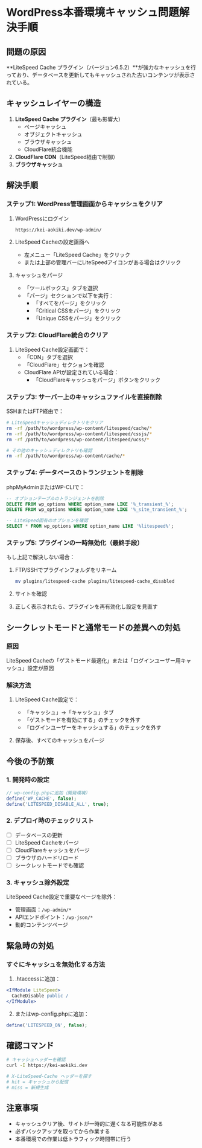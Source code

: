 # WordPress本番環境キャッシュ問題解決手順

## 問題の原因
**LiteSpeed Cache プラグイン（バージョン6.5.2）**が強力なキャッシュを行っており、データベースを更新してもキャッシュされた古いコンテンツが表示されている。

## キャッシュレイヤーの構造
1. **LiteSpeed Cache プラグイン**（最も影響大）
   - ページキャッシュ
   - オブジェクトキャッシュ
   - ブラウザキャッシュ
   - CloudFlare統合機能
2. **CloudFlare CDN**（LiteSpeed経由で制御）
3. **ブラウザキャッシュ**

## 解決手順

### ステップ1: WordPress管理画面からキャッシュをクリア

1. WordPressにログイン
   ```
   https://kei-aokiki.dev/wp-admin/
   ```

2. LiteSpeed Cacheの設定画面へ
   - 左メニュー「LiteSpeed Cache」をクリック
   - または上部の管理バーにLiteSpeedアイコンがある場合はクリック

3. キャッシュをパージ
   - 「ツールボックス」タブを選択
   - 「パージ」セクションで以下を実行：
     - 「すべてをパージ」をクリック
     - 「Critical CSSをパージ」をクリック
     - 「Unique CSSをパージ」をクリック

### ステップ2: CloudFlare統合のクリア

1. LiteSpeed Cache設定画面で：
   - 「CDN」タブを選択
   - 「CloudFlare」セクションを確認
   - CloudFlare APIが設定されている場合：
     - 「CloudFlareキャッシュをパージ」ボタンをクリック

### ステップ3: サーバー上のキャッシュファイルを直接削除

SSHまたはFTP経由で：
```bash
# LiteSpeedキャッシュディレクトリをクリア
rm -rf /path/to/wordpress/wp-content/litespeed/cache/*
rm -rf /path/to/wordpress/wp-content/litespeed/cssjs/*
rm -rf /path/to/wordpress/wp-content/litespeed/ucss/*

# その他のキャッシュディレクトリも確認
rm -rf /path/to/wordpress/wp-content/cache/*
```

### ステップ4: データベースのトランジェントを削除

phpMyAdminまたはWP-CLIで：
```sql
-- オプションテーブルのトランジェントを削除
DELETE FROM wp_options WHERE option_name LIKE '%_transient_%';
DELETE FROM wp_options WHERE option_name LIKE '%_site_transient_%';

-- LiteSpeed固有のオプションを確認
SELECT * FROM wp_options WHERE option_name LIKE '%litespeed%';
```

### ステップ5: プラグインの一時無効化（最終手段）

もし上記で解決しない場合：

1. FTP/SSHでプラグインフォルダをリネーム
   ```bash
   mv plugins/litespeed-cache plugins/litespeed-cache_disabled
   ```

2. サイトを確認

3. 正しく表示されたら、プラグインを再有効化し設定を見直す

## シークレットモードと通常モードの差異への対処

### 原因
LiteSpeed Cacheの「ゲストモード最適化」または「ログインユーザー用キャッシュ」設定が原因

### 解決方法
1. LiteSpeed Cache設定で：
   - 「キャッシュ」→「キャッシュ」タブ
   - 「ゲストモードを有効にする」のチェックを外す
   - 「ログインユーザーをキャッシュする」のチェックを外す

2. 保存後、すべてのキャッシュをパージ

## 今後の予防策

### 1. 開発時の設定
```php
// wp-config.phpに追加（開発環境）
define('WP_CACHE', false);
define('LITESPEED_DISABLE_ALL', true);
```

### 2. デプロイ時のチェックリスト
- [ ] データベースの更新
- [ ] LiteSpeed Cacheをパージ
- [ ] CloudFlareキャッシュをパージ
- [ ] ブラウザのハードリロード
- [ ] シークレットモードでも確認

### 3. キャッシュ除外設定
LiteSpeed Cache設定で重要なページを除外：
- 管理画面：`/wp-admin/*`
- APIエンドポイント：`/wp-json/*`
- 動的コンテンツページ

## 緊急時の対処

### すぐにキャッシュを無効化する方法

1. .htaccessに追加：
```apache
<IfModule LiteSpeed>
  CacheDisable public /
</IfModule>
```

2. またはwp-config.phpに追加：
```php
define('LITESPEED_ON', false);
```

## 確認コマンド

```bash
# キャッシュヘッダーを確認
curl -I https://kei-aokiki.dev

# X-LiteSpeed-Cache ヘッダーを探す
# hit = キャッシュから配信
# miss = 新規生成
```

## 注意事項
- キャッシュクリア後、サイトが一時的に遅くなる可能性がある
- 必ずバックアップを取ってから作業する
- 本番環境での作業は低トラフィック時間帯に行う